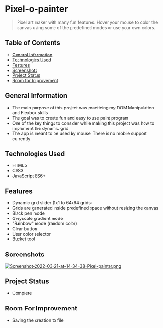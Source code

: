 # Pixel-o-painter
> Pixel art maker with many fun features. Hover your mouse to color the canvas using some of the predefined modes or use your own colors.

## Table of Contents
* [General Information](#general-information)
* [Technologies Used](#technologies-used)
* [Features](#features)
* [Screenshots](#screenshots)
* [Project Status](#project-status)
* [Room for Improvement](#room-for-improvement)

## General Information
- The main purpose of this project was practicing my DOM Manipulation and Flexbox skills
- The goal was to create fun and easy to use paint program
- One of the key things to consider while making this project was how to implement the dynamic grid
- The app is meant to be used by mouse. There is no mobile support currently

## Technologies Used
- HTML5
- CSS3
- JavaScript ES6+

## Features
- Dynamic grid slider (1x1 to 64x64 grids)
- Grids are generated inside predefined space without resizing the canvas
- Black pen mode
- Greyscale gradient mode
- "Rainbow" mode (random color)
- Clear button
- User color selector
- Bucket tool

## Screenshots
[![Screenshot-2022-03-21-at-14-34-38-Pixel-painter.png](https://i.postimg.cc/htNwXGHm/Screenshot-2022-03-21-at-14-34-38-Pixel-painter.png)](https://postimg.cc/fVj5FMWW)

## Project Status
- Complete

## Room For Improvement
- Saving the creation to file